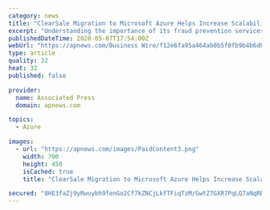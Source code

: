 ```yaml
---
category: news
title: "ClearSale Migration to Microsoft Azure Helps Increase Scalability and Performance in Fraud Protection"
excerpt: "Understanding the importance of its fraud prevention services to clients in a time when e-commerce sales continue to skyrocket, ClearSale wanted to ensure that its high-demand mer"
publishedDateTime: 2020-05-07T17:54:00Z
webUrl: "https://apnews.com/Business Wire/f12e6fa95a464ab0b5f0fb9b4b6db46c"
type: article
quality: 32
heat: 32
published: false

provider:
  name: Associated Press
  domain: apnews.com

topics:
  - Azure

images:
  - url: "https://apnews.com/images/PaidContent3.png"
    width: 700
    height: 450
    isCached: true
    title: "ClearSale Migration to Microsoft Azure Helps Increase Scalability and Performance in Fraud Protection"

secured: "8HE3faZj9yRwuybh9fenGo2Cf7kZNCjLkfTFiqTzM/GwtZ7GXR7PqLQ7aNqRBAx0iuB7YD/ac7YCpSQE9ySRTQ7UoQwFc1IZv5B3ZiVtUnm/h+3sjnH5hJQ2PMrKqCMuZGQAGLSCuv4iIiMGWr3/X7d5Gju4Xg2u5MslC3lmi2gxlsMhQFV7bqH9glhTM9HAb2Phe4iNqWWT8LsOlnUZC+FpZHz8giGbIhPWyfDwdmYcA2NHrQBGa7jJZ6BF2+/afxb5qP/2Ng8YKwMWwqDppYP2DmtHDvhnXNUFFhPWYdtYg4rWmuj8kbvyaYfbGZPC;/al7k3EbYvifaaoeWBTeWw=="
---
```



